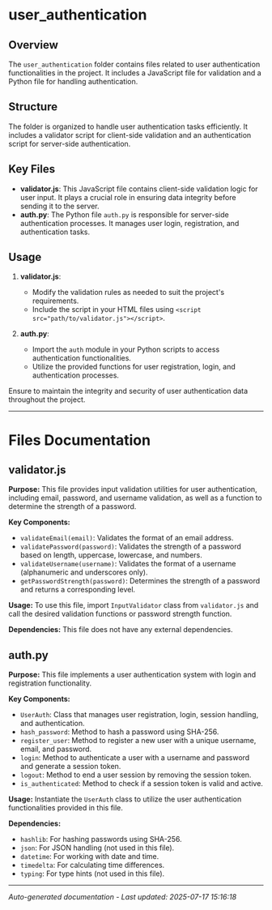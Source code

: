 # user_authentication

## Overview
The `user_authentication` folder contains files related to user authentication functionalities in the project. It includes a JavaScript file for validation and a Python file for handling authentication.

## Structure
The folder is organized to handle user authentication tasks efficiently. It includes a validator script for client-side validation and an authentication script for server-side authentication.

## Key Files
- **validator.js**: This JavaScript file contains client-side validation logic for user input. It plays a crucial role in ensuring data integrity before sending it to the server.
- **auth.py**: The Python file `auth.py` is responsible for server-side authentication processes. It manages user login, registration, and authentication tasks.

## Usage
1. **validator.js**:
   - Modify the validation rules as needed to suit the project's requirements.
   - Include the script in your HTML files using `<script src="path/to/validator.js"></script>`.

2. **auth.py**:
   - Import the `auth` module in your Python scripts to access authentication functionalities.
   - Utilize the provided functions for user registration, login, and authentication processes.

Ensure to maintain the integrity and security of user authentication data throughout the project.

---

# Files Documentation

## validator.js

**Purpose:** This file provides input validation utilities for user authentication, including email, password, and username validation, as well as a function to determine the strength of a password.

**Key Components:**
- `validateEmail(email)`: Validates the format of an email address.
- `validatePassword(password)`: Validates the strength of a password based on length, uppercase, lowercase, and numbers.
- `validateUsername(username)`: Validates the format of a username (alphanumeric and underscores only).
- `getPasswordStrength(password)`: Determines the strength of a password and returns a corresponding level.

**Usage:** To use this file, import `InputValidator` class from `validator.js` and call the desired validation functions or password strength function.

**Dependencies:** This file does not have any external dependencies.

## auth.py

**Purpose:** This file implements a user authentication system with login and registration functionality.

**Key Components:**
- `UserAuth`: Class that manages user registration, login, session handling, and authentication.
- `hash_password`: Method to hash a password using SHA-256.
- `register_user`: Method to register a new user with a unique username, email, and password.
- `login`: Method to authenticate a user with a username and password and generate a session token.
- `logout`: Method to end a user session by removing the session token.
- `is_authenticated`: Method to check if a session token is valid and active.

**Usage:** Instantiate the `UserAuth` class to utilize the user authentication functionalities provided in this file.

**Dependencies:** 
- `hashlib`: For hashing passwords using SHA-256.
- `json`: For JSON handling (not used in this file).
- `datetime`: For working with date and time.
- `timedelta`: For calculating time differences.
- `typing`: For type hints (not used in this file).

---
*Auto-generated documentation - Last updated: 2025-07-17 15:16:18*
